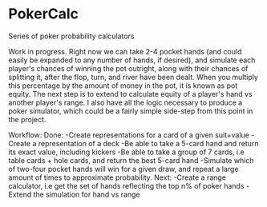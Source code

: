 # PokerCalc
Series of poker probability calculators

Work in progress.  Right now we can take 2-4 pocket hands (and could easily be expanded to any number of hands, if desired), and simulate each player's chances of winning the pot outright, along with their chances of splitting it, after the flop, turn, and river have been dealt.  When you multiply this percentage by the amount of money in the pot, it is known as pot equity.  The next step is to extend to calculate equity of a player's hand vs another player's range.  I also have all the logic necessary to produce a poker simulator, which could be a fairly simple side-step from this point in the project.  

Workflow: 
Done:
-Create representations for a card of a given suit+value
-Create a representation of a deck 
-Be able to take a 5-card hand and return its exact value, including kickers
-Be able to take a group of 7 cards, i.e table cards + hole cards, and return the best 5-card hand
-Simulate which of two-four pocket hands will win for a given draw, and repeat a large amount of times to approximate probability.
Next:
-Create a range calculator, i.e get the set of hands reflecting the top n% of poker hands
-Extend the simulation for hand vs range
